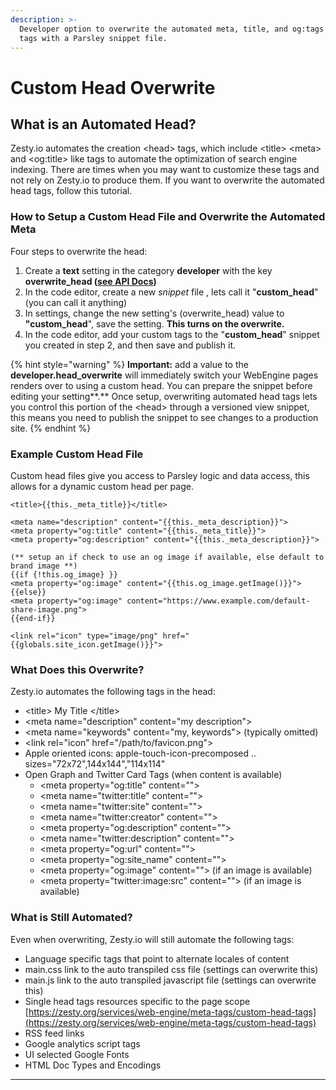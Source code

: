 ```yaml
---
description: >-
  Developer option to overwrite the automated meta, title, and og:tags <head>
  tags with a Parsley snippet file.
---
```


# Custom Head Overwrite

## What is an Automated Head?

Zesty.io automates the creation &lt;head&gt; tags, which include &lt;title&gt; &lt;meta&gt; and &lt;og:title&gt; like tags to automate the optimization of search engine indexing. There are times when you may want to customize these tags and not rely on Zesty.io to produce them. If you want to overwrite the automated head tags, follow this tutorial.

### How to Setup a Custom Head File and Overwrite the Automated Meta

Four steps to overwrite the head:

1. Create a **text** setting in the category **developer** with the key **overwrite\_head \(**[**see API Docs**](https://instances-api.zesty.org/?version=latest#588eccb2-8f3a-482d-b2dd-cfc9a2be93e9)**\)**
2. In the code editor, create a new _snippet_ file , lets call it "**custom\_head**" \(you can call it anything\)
3. In settings, change the new setting's \(overwrite\_head\) value to **"custom\_head**", save the setting.  **This turns on the overwrite.**
4. In the code editor, add your custom tags to the "**custom\_head**" snippet you created in step 2,  and then save and publish it.

{% hint style="warning" %}
**Important:** add a value to the **developer.head\_overwrite** will immediately switch your WebEngine pages renders over to using a custom head. You can prepare the snippet before editing your setting**.** Once setup, overwriting automated head tags lets you control this portion of the &lt;head&gt; through a versioned view snippet, this means you need to publish the snippet to see changes to a production site.
{% endhint %}

### Example Custom Head File

Custom head files give you access to Parsley logic and data access, this allows for a dynamic custom head per page.

```markup
<title>{{this._meta_title}}</title>

<meta name="description" content="{{this._meta_description}}">
<meta property="og:title" content="{{this._meta_title}}">
<meta property="og:description" content="{{this._meta_description}}">

(** setup an if check to use an og image if available, else default to brand image **)
{{if {!this.og_image} }}
<meta property="og:image" content="{{this.og_image.getImage()}}">
{{else}}
<meta property="og:image" content="https://www.example.com/default-share-image.png">
{{end-if}}

<link rel="icon" type="image/png" href="{{globals.site_icon.getImage()}}">

```

### What Does this Overwrite?

Zesty.io automates the following tags in the head:

* &lt;title&gt; My Title &lt;/title&gt;
* &lt;meta name="description" content="my description"&gt;
* &lt;meta name="keywords" content="my, keywords"&gt; \(typically omitted\)
* &lt;link rel="icon" href="/path/to/favicon.png"&gt;
* Apple oriented icons: apple-touch-icon-precomposed .. sizes="72x72",144x144","114x114"
* Open Graph and Twitter Card Tags \(when content is available\)
  * &lt;meta property="og:title" content=""&gt;
  * &lt;meta name="twitter:title" content=""&gt;
  * &lt;meta name="twitter:site" content=""&gt;
  * &lt;meta name="twitter:creator" content=""&gt;
  * &lt;meta property="og:description" content=""&gt;
  * &lt;meta name="twitter:description" content=""&gt;
  * &lt;meta property="og:url" content=""&gt;
  * &lt;meta property="og:site\_name" content=""&gt;
  * &lt;meta property="og:image" content=""&gt; \(if an image is available\)
  * &lt;meta property="twitter:image:src" content=""&gt; \(if an image is available\)

### What is Still Automated?

Even when overwriting, Zesty.io will still automate the following tags:

* Language specific tags that point to alternate locales of content
* main.css link to the auto transpiled css file \(settings can overwrite this\)
* main.js link to the auto transpiled javascript file \(settings can overwrite this\)
* Single head tags resources specific to the page scope [https://zesty.org/services/web-engine/meta-tags/custom-head-tags](https://zesty.org/services/web-engine/meta-tags/custom-head-tags)
* RSS feed links
* Google analytics script tags
* UI selected Google Fonts
* HTML Doc Types and Encodings



  
****



